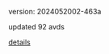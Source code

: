 version: 2024052002-463a

updated 92 avds

[details](https://github.com/0x74f917491bfa7ebfa379/ali_avd_db/blob/master/change_log/2024/05/20/02/463a.txt)
